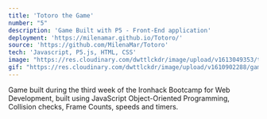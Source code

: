 ```yaml
---
title: 'Totoro the Game'
number: "5"
description: 'Game Built with P5 - Front-End application'
deployment: 'https://milenamar.github.io/Totoro/'
source: 'https://github.com/MilenaMar/Totoro'
tech: 'Javascript, P5.js, HTML, CSS'
image: "https://res.cloudinary.com/dwttlckdr/image/upload/v1613049353/totoro_i1ccyu.png"
gif: "https://res.cloudinary.com/dwttlckdr/image/upload/v1610902288/game-min_jf5tmh.gif"
---
```



Game built during the third week of the Ironhack Bootcamp for Web Development,  built using JavaScript Object-Oriented Programming, Collision checks, Frame Counts, speeds and timers.



